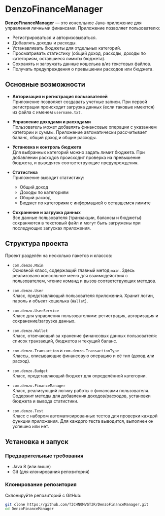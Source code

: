 # DenzoFinanceManager

**DenzoFinanceManager** — это консольное Java-приложение для управления личными финансами. Приложение позволяет пользователю:
- Регистрироваться и авторизовываться.
- Добавлять доходы и расходы.
- Устанавливать бюджеты для отдельных категорий.
- Просматривать статистику (общий доход, расходы, доходы по категориям, оставшиеся лимиты бюджета).
- Сохранять и загружать данные кошелька в/из текстовых файлов.
- Получать предупреждения о превышении расходов или бюджета.

## Основные возможности

- **Авторизация и регистрация пользователей**  
  Приложение позволяет создавать учетные записи. При первой регистрации происходит загрузка данных (если таковые имеются) из файла с именем `username.txt`.

- **Управление доходами и расходами**  
  Пользователь может добавлять финансовые операции с указанием категории и суммы. Приложение автоматически рассчитывает баланс, общий доход и общие расходы.

- **Установка и контроль бюджета**  
  Для выбранных категорий можно задать лимит бюджета. При добавлении расходов происходит проверка на превышение бюджета, и выводятся соответствующие предупреждения.

- **Статистика**  
  Приложение выводит статистику:  
  - Общий доход  
  - Доходы по категориям  
  - Общий расход  
  - Бюджет по категориям с информацией о оставшемся лимите

- **Сохранение и загрузка данных**  
  Все данные пользователя (транзакции, балансы и бюджеты) сохраняются в текстовый файл и могут быть загружены при последующих запусках приложения.

## Структура проекта

Проект разделён на несколько пакетов и классов:

- `com.denzo.Main`  
  Основной класс, содержащий главный метод `main`. Здесь реализовано консольное меню для взаимодействия с пользователем, чтение команд и вызов соответствующих методов.

- `com.denzo.User`  
  Класс, представляющий пользователя приложения. Хранит логин, пароль и объект кошелька (`Wallet`).

- `com.denzo.UserService`  
  Класс для управления пользователями: регистрация, авторизация и сохранение/загрузка данных.

- `com.denzo.Wallet`  
  Класс, отвечающий за хранение финансовых данных пользователя: список транзакций, бюджетов и текущий баланс.

- `com.denzo.Transaction` и `com.denzo.TransactionType`  
  Классы, описывающие финансовую операцию и её тип (доход или расход).

- `com.denzo.Budget`  
  Класс, представляющий бюджет для определённой категории.

- `com.denzo.FinanceManager`  
  Класс, реализующий логику работы с финансами пользователя. Содержит методы для добавления доходов/расходов, установки бюджета и вывода статистики.

- `com.denzo.Test`  
  Класс с набором автоматизированных тестов для проверки каждой функции приложения. Для каждого теста выводится, выполнен он успешно или нет.

## Установка и запуск

### Предварительные требования

- Java 8 (или выше)  
- Git (для клонирования репозитория)

### Клонирование репозитория

Склонируйте репозиторий с GitHub:

```bash
git clone https://github.com/T3CHN0MVST3R/DenzoFinanceManager.git
cd DenzoFinanceManager
